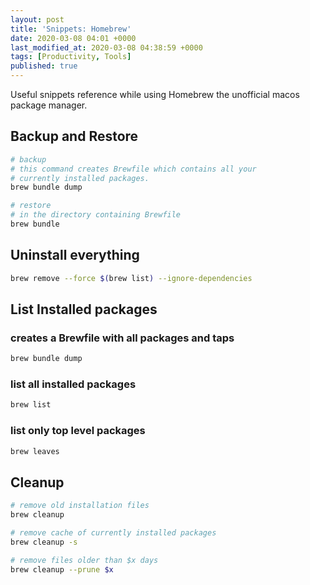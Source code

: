 ```yaml
---
layout: post
title: 'Snippets: Homebrew'
date: 2020-03-08 04:01 +0000
last_modified_at: 2020-03-08 04:38:59 +0000
tags: [Productivity, Tools]
published: true
---
```


Useful snippets reference while using Homebrew the unofficial macos package
manager.

<!-- more -->

## Backup and Restore

```bash
# backup
# this command creates Brewfile which contains all your
# currently installed packages.
brew bundle dump

# restore
# in the directory containing Brewfile
brew bundle
```

## Uninstall everything

```bash
brew remove --force $(brew list) --ignore-dependencies
```

## List Installed packages

### creates a Brewfile with all packages and taps

```bash
brew bundle dump
```

### list all installed packages

```bash
brew list
```

### list only top level packages

```bash
brew leaves
```

## Cleanup

```bash
# remove old installation files
brew cleanup

# remove cache of currently installed packages
brew cleanup -s

# remove files older than $x days
brew cleanup --prune $x
```

